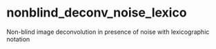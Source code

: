# nonblind_deconv_noise_lexico
Non-blind image deconvolution in presence of noise with lexicographic notation
